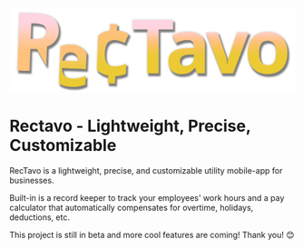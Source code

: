![RecTavo's wordmark](https://raw.githubusercontent.com/walpuerto/RecTavo/main/resources/RecTavoLogo2.png)
# Rectavo - Lightweight, Precise, Customizable
RecTavo is a lightweight, precise, and customizable utility mobile-app for businesses.

Built-in is a record keeper to track your employees' work hours and a pay calculator that automatically compensates for overtime, holidays, deductions, etc.

This project is still in beta and more cool features are coming! Thank you! 😊
